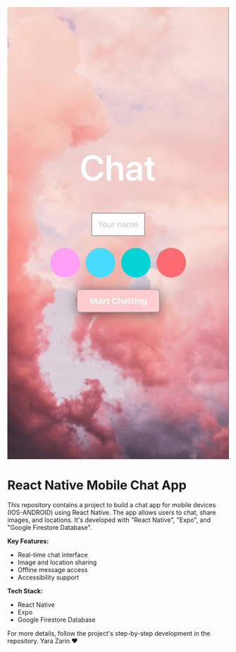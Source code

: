 ![Chat App](./01.jpg)

# React Native Mobile Chat App

This repository contains a project to build a chat app for mobile devices (IOS-ANDROID) using React Native. The app allows users to chat, share images, and locations. It's developed with "React Native", "Expo", and "Google Firestore Database".

**Key Features:**
- Real-time chat interface
- Image and location sharing
- Offline message access
- Accessibility support

**Tech Stack:**
- React Native
- Expo
- Google Firestore Database

For more details, follow the project's step-by-step development in the repository.
Yara Zarin ❤️

